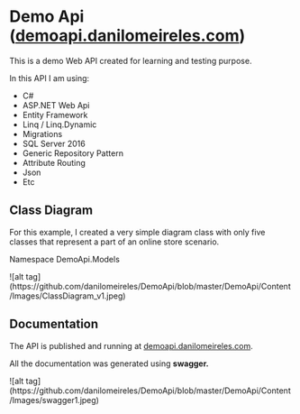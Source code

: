 # Demo Api (<a href="http://demoapi.danilomeireles.com" target="_blank">demoapi.danilomeireles.com</a>)

<p>This is a demo Web API created for learning and testing purpose.</p>
<p>In this API I am using:</p>
<ul>
<li>C#</li>
<li>ASP.NET Web Api</li>
<li>Entity Framework</li>
<li>Linq / Linq.Dynamic</li>
<li>Migrations</li>
<li>SQL Server 2016</li>
<li>Generic Repository Pattern</li>
<li>Attribute Routing</li>
<li>Json</li>
<li>Etc</li>
</ul>

## Class Diagram
<p>For this example, I created a very simple diagram class with only five classes that represent a part of an online store scenario.</p>
<p>Namespace DemoApi.Models</p>
![alt tag](https://github.com/danilomeireles/DemoApi/blob/master/DemoApi/Content/Images/ClassDiagram_v1.jpeg)

## Documentation
<p>The API is published and running at <a href="http://demoapi.danilomeireles.com" target="_blank">demoapi.danilomeireles.com</a>.</p>
<p>All the documentation was generated using <b>swagger.</b></p>
![alt tag](https://github.com/danilomeireles/DemoApi/blob/master/DemoApi/Content/Images/swagger1.jpeg)
